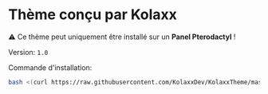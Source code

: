 # Thème conçu par Kolaxx

⚠️ Ce thème peut uniquement être installé sur un **Panel Pterodactyl** !

Version: ```1.0```

Commande d'installation:
```sh
bash <(curl https://raw.githubusercontent.com/KolaxxDev/KolaxxTheme/master/install.sh)
```
